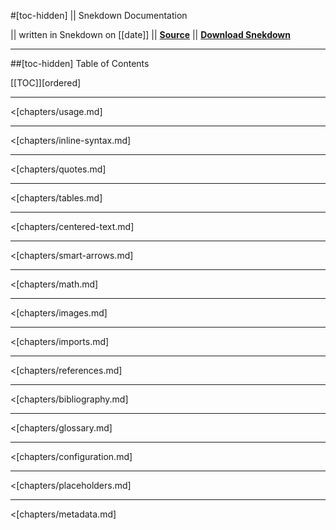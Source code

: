 #[toc-hidden] || Snekdown Documentation

|| written in Snekdown on [[date]]
|| [**Source**](https://github.com/Trivernis/snekdown-docs)
|| [**Download Snekdown**](https://github.com/Trivernis/snekdown/releases)

- - -
##[toc-hidden] Table of Contents

[[TOC]][ordered]

- - -

<[chapters/usage.md]

- - -

<[chapters/inline-syntax.md]

- - - 

<[chapters/quotes.md]

- - - 

<[chapters/tables.md]

- - - 

<[chapters/centered-text.md]

- - -

<[chapters/smart-arrows.md]

- - - 

<[chapters/math.md]

- - - 

<[chapters/images.md]

- - -

<[chapters/imports.md]

- - -
<[chapters/references.md]

- - -

<[chapters/bibliography.md]

- - -

<[chapters/glossary.md]

- - -

<[chapters/configuration.md]

- - -

<[chapters/placeholders.md]

- - -

<[chapters/metadata.md]
